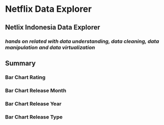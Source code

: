 # Netflix Data Explorer

## Netlix Indonesia Data Explorer
### _hands on related with data understanding, data cleaning, data manipulation and data virtualization_

## Summary
### Bar Chart Rating

<!-- image here -->

### Bar Chart Release Month

<!-- image here -->

### Bar Chart Release Year

<!-- image here -->

### Bar Chart Release Type

<!-- image here -->